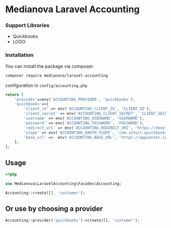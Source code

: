 # Medianova Laravel Accounting

### Support Libraries

- Quickbooks 
- LOGO 

### Installation

You can install the package via composer:

```bash
composer require medianova/laravel-accounting
```

configuration in `config/accounting.php`

```php
return [
    'provider'=>env('ACCOUNTING_PROVIDER', 'quickbooks'),
    'quickbooks'=>[
        'client_id' => env('ACCOUNTING_CLIENT_ID', 'CLIENT_ID'),
        'client_secret' => env('ACCOUNTING_CLIENT_SECRET', 'CLIENT_SECRET'),
        'username' => env('ACCOUNTING_USERNAME', 'USERNAME'),
        'password' => env('ACCOUNTING_PASSWORD', 'PASSWORD'),
        'redirect_url' => env('ACCOUNTING_REDIRECT_URI', 'https://developer.intuit.com/v2/OAuth2Playground/RedirectUrl'),
        'scope' => env('ACCOUNTING_OAUTH_SCOPE', 'com.intuit.quickbooks.accounting'),
        'base_url' =>  env('ACCOUNTING_BASE_URL', 'https://appcenter.intuit.com/connect'),
    ],
];
```

## Usage

```php
<?php

use Medianova\LaravelAccounting\Facades\Accounting;

Accounting::create([], 'customer');
```

## Or use by choosing a provider

```php
Accounting::provider('quickbooks')->create([], 'customer');
```